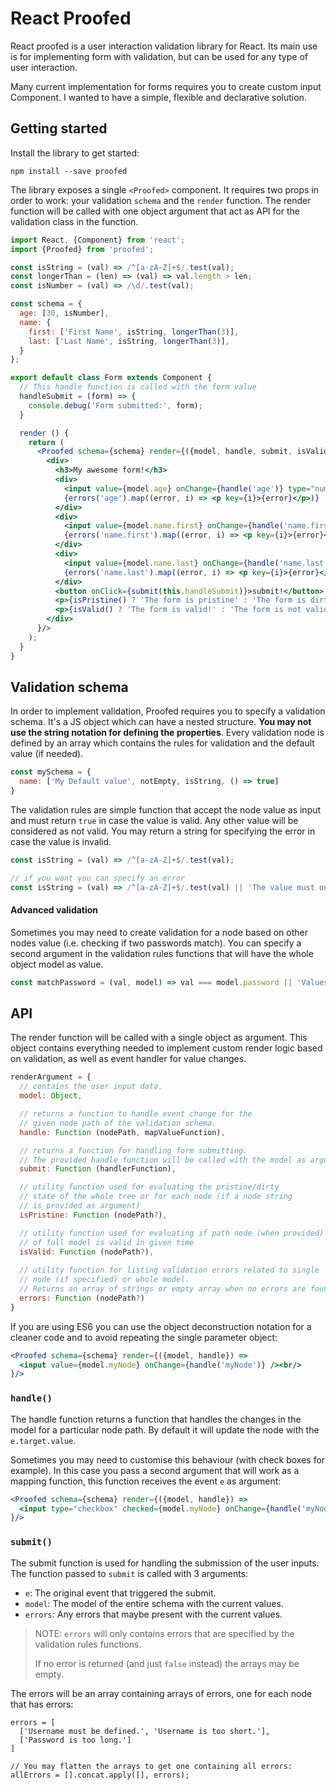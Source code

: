 # React Proofed 

React proofed is a user interaction validation library for React.
Its main use is for implementing form with validation, but can be used for any type of user interaction.

Many current implementation for forms requires you to create custom input Component.
I wanted to have a simple, flexible and declarative solution.

## Getting started

Install the library to get started:
```
npm install --save proofed
```

The library exposes a single `<Proofed>` component.
It requires two props in order to work: your validation `schema` and the `render` function.
The render function will be called with one object argument that act as API for the validation class in the function.

```jsx
import React, {Component} from 'react';
import {Proofed} from 'proofed'; 

const isString = (val) => /^[a-zA-Z]+$/.test(val);
const longerThan = (len) => (val) => val.length > len;
const isNumber = (val) => /\d/.test(val);

const schema = {
  age: [30, isNumber],
  name: {
    first: ['First Name', isString, longerThan(3)],
    last: ['Last Name', isString, longerThan(3)],
  }
};

export default class Form extends Component {
  // This handle function is called with the form value
  handleSubmit = (form) => {
    console.debug('Form submitted:', form);
  }

  render () {
    return (
      <Proofed schema={schema} render={({model, handle, submit, isValid, isPristine, errors}) =>
        <div>
          <h3>My awesome form!</h3>
          <div>
            <input value={model.age} onChange={handle('age')} type="number" />
            {errors('age').map((error, i) => <p key={i}>{error}</p>)}
          </div>
          <div>
            <input value={model.name.first} onChange={handle('name.first')} />
            {errors('name.first').map((error, i) => <p key={i}>{error}</p>)}
          </div>
          <div>
            <input value={model.name.last} onChange={handle('name.last')} />
            {errors('name.last').map((error, i) => <p key={i}>{error}</p>)}
          </div>
          <button onClick={submit(this.handleSubmit)}>submit!</button>
          <p>{isPristine() ? 'The form is pristine' : 'The form is dirty!'}</p>
          <p>{isValid() ? 'The form is valid!' : 'The form is not valid!'}</p>
        </div>
      }/>
    );
  }
}
```

## Validation schema

In order to implement validation, Proofed requires you to specify a validation schema. 
It's a JS object which can have a nested structure. **You may not use the string notation for defining the properties**.
Every validation node is defined by an array which contains the rules for validation and the default value (if needed).
```js
const mySchema = {
  name: ['My Default value', notEmpty, isString, () => true]
}
```

The validation rules are simple function that accept the node value as input and must return `true` in case the value is valid. Any other value will be considered as not valid.
You may return a string for specifying the error in case the value is invalid.
```js
const isString = (val) => /^[a-zA-Z]+$/.test(val);

// if you want you can specify an error
const isString = (val) => /^[a-zA-Z]+$/.test(val) || 'The value must only contain letters.';
```

#### Advanced validation
Sometimes you may need to create validation for a node based on other nodes value (i.e. checking if two passwords match). 
You can specify a second argument in the validation rules functions that will have the whole object model as value.
```js
const matchPassword = (val, model) => val === model.password || 'Values do not match';
``` 

## API

The render function will be called with a single object as argument.
This object contains everything needed to implement custom render logic based on validation, as well as event handler for value changes.

```javascript
renderArgument = {
  // contains the user input data.
  model: Object,

  // returns a function to handle event change for the
  // given node path of the validation schema.
  handle: Function (nodePath, mapValueFunction),

  // returns a function for handling form submitting.
  // The provided handle function will be called with the model as argument.
  submit: Function (handlerFunction),

  // utility function used for evaluating the pristine/dirty
  // state of the whole tree or for each node (if a node string
  // is provided as argument)
  isPristine: Function (nodePath?),

  // utility function used for evaluating if path node (when provided)
  // of full model is valid in given time
  isValid: Function (nodePath?),
  
  // utility function for listing validation errors related to single
  // node (if specified) or whole model.
  // Returns an array of strings or empty array when no errors are found
  errors: Function (nodePath?)
}
```

If you are using ES6 you can use the object deconstruction notation for a cleaner code and to avoid repeating the single parameter object:
```jsx
<Proofed schema={schema} render={({model, handle}) =>
  <input value={model.myNode} onChange={handle('myNode')} /><br/>
}/>
```

### `handle()`
The handle function returns a function that handles the changes in the model for a particular node path.
By default it will update the node with the `e.target.value`.

Sometimes you may need to customise this behaviour (with check boxes for example).
In this case you pass a second argument that will work as a mapping function, this function receives the event `e` as argument:

```jsx
<Proofed schema={schema} render={({model, handle}) =>
  <input type="checkbox" checked={model.myNode} onChange={handle('myNode', e => e.target.checked)} /><br/>
}/>
```

### `submit()`
The submit function is used for handling the submission of the user inputs.
The function passed to `submit` is called with 3 arguments:

- `e`: The original event that triggered the submit.
- `model`: The model of the entire schema with the current values.
- `errors`: Any errors that maybe present with the current values.

> NOTE: `errors` will only contains errors that are specified by the validation rules functions.
>
> If no error is returned (and just `false` instead) the arrays may be empty.

The errors will be an array containing arrays of errors, one for each node that has errors:
```
errors = [
  ['Username must be defined.', 'Username is too short.'],
  ['Password is too long.']
]

// You may flatten the arrays to get one containing all errors:
allErrors = [].concat.apply([], errors);
```  

